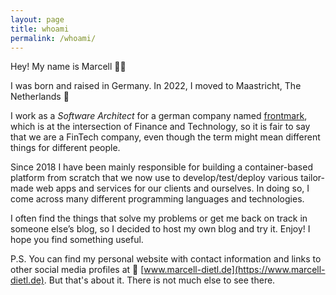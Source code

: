 ```yaml
---
layout: page
title: whoami
permalink: /whoami/
---
```


Hey! My name is Marcell 👨‍💻

I was born and raised in Germany. In 2022, I moved to Maastricht, The Netherlands 🌷

I work as a *Software Architect* for a german company named [frontmark](https://www.frontmark.de), which is at the intersection of Finance and Technology, so it is fair to say that we are a FinTech company, even though the term might mean different things for different people.

Since 2018 I have been mainly responsible for building a container-based platform from scratch that we now use to develop/test/deploy various tailor-made web apps and services for our clients and ourselves. In doing so, I come across many different programming languages and technologies.

I often find the things that solve my problems or get me back on track in someone else’s blog, so I decided to host my own blog and try it. Enjoy! I hope you find something useful.

P.S. You can find my personal website with contact information and links to other social media profiles at 🔗 [www.marcell-dietl.de](https://www.marcell-dietl.de). But that's about it. There is not much else to see there.
